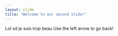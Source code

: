 ```yaml
---
layout: slide
title: "Welcome to our second slide!"
---
```

Lol xd je suis trop beau 
Use the left arrow to go back!

